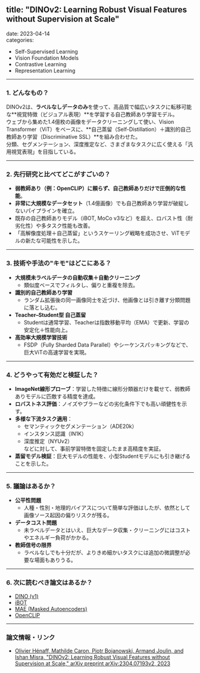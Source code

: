 ## title: "DINOv2: Learning Robust Visual Features without Supervision at Scale"
date: 2023-04-14  
categories:  
- Self-Supervised Learning  
- Vision Foundation Models  
- Contrastive Learning  
- Representation Learning  

---

### 1. どんなもの？
DINOv2は、**ラベルなしデータのみ**を使って、高品質で幅広いタスクに転移可能な**視覚特徴（ビジュアル表現）**を学習する自己教師あり学習モデル。  
ウェブから集めた1.4億枚の画像をデータクリーニングして使い、Vision Transformer（ViT）をベースに、**自己蒸留（Self-Distillation）＋識別的自己教師あり学習（Discriminative SSL）**を組み合わせた。  
分類、セグメンテーション、深度推定など、さまざまなタスクに広く使える「汎用視覚表現」を目指している。

---

### 2. 先行研究と比べてどこがすごいの？
- **弱教師あり（例：OpenCLIP）に頼らず、自己教師ありだけで圧倒的な性能**。  
- **非常に大規模なデータセット**（1.4億画像）でも自己教師あり学習が破綻しないパイプラインを確立。  
- 既存の自己教師ありモデル（iBOT, MoCo v3など）を超え、ロバスト性（耐劣化性）や多タスク性能も改善。
- 「高解像度処理＋自己蒸留」というスケーリング戦略を成功させ、ViTモデルの新たな可能性を示した。

---

### 3. 技術や手法の"キモ"はどこにある？
- **大規模未ラベルデータの自動収集＋自動クリーニング**  
  - 類似度ベースでフィルタし、偏りと重複を除去。
- **識別的自己教師あり学習**  
  - ランダム拡張後の同一画像同士を近づけ、他画像とは引き離す分類問題に落とし込む。
- **Teacher–Student型 自己蒸留**  
  - Studentは通常学習、Teacherは指数移動平均（EMA）で更新、学習の安定化＋性能向上。
- **高効率大規模学習技術**  
  - FSDP（Fully Sharded Data Parallel）やシーケンスパッキングなどで、巨大ViTの高速学習を実現。

---

### 4. どうやって有効だと検証した？
- **ImageNet線形プローブ**：学習した特徴に線形分類器だけを載せて、弱教師ありモデルに匹敵する精度を達成。  
- **ロバストネス評価**：ノイズやブラーなどの劣化条件下でも高い頑健性を示す。  
- **多様な下流タスク適用**：  
  - セマンティックセグメンテーション（ADE20k）  
  - インスタンス認識（IN1K）  
  - 深度推定（NYUv2）  
  などに対して、事前学習特徴を固定したまま高精度を実証。
- **蒸留モデル検証**：巨大モデルの性能を、小型Studentモデルにも引き継げることを示した。

---

### 5. 議論はあるか？
- **公平性問題**  
  - 人種・性別・地理的バイアスについて簡単な評価はしたが、依然として画像ソース起因の偏りリスクが残る。
- **データコスト問題**  
  - 未ラベルデータとはいえ、巨大なデータ収集・クリーニングにはコストやエネルギー負荷がかかる。
- **教師信号の限界**  
  - ラベルなしでも十分だが、よりきめ細かいタスクには追加の微調整が必要な場面もありうる。

---

### 6. 次に読むべき論文はあるか？
- [DINO (v1)](https://arxiv.org/abs/2104.14294)  
- [iBOT](https://arxiv.org/abs/2111.07832)  
- [MAE (Masked Autoencoders)](https://arxiv.org/abs/2111.06377)  
- [OpenCLIP](https://github.com/mlfoundations/open_clip)  

---

### 論文情報・リンク
- [Olivier Hénaff, Mathilde Caron, Piotr Bojanowski, Armand Joulin, and Ishan Misra, "DINOv2: Learning Robust Visual Features without Supervision at Scale," arXiv preprint arXiv:2304.07193v2, 2023](https://arxiv.org/abs/2304.07193)
